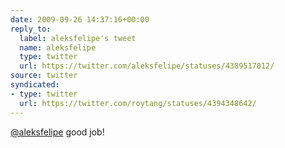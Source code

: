 ```yaml
---
date: 2009-09-26 14:37:16+00:00
reply_to:
  label: aleksfelipe's tweet
  name: aleksfelipe
  type: twitter
  url: https://twitter.com/aleksfelipe/statuses/4389517012/
source: twitter
syndicated:
- type: twitter
  url: https://twitter.com/roytang/statuses/4394348642/
---
```


[@aleksfelipe](https://twitter.com/aleksfelipe/) good job!